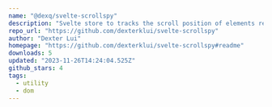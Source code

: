 ```yaml
---
name: "@dexq/svelte-scrollspy"
description: "Svelte store to tracks the scroll position of elements registered using a provided Svelte action"
repo_url: "https://github.com/dexterklui/svelte-scrollspy"
author: "Dexter Lui"
homepage: "https://github.com/dexterklui/svelte-scrollspy#readme"
downloads: 5
updated: "2023-11-26T14:24:04.525Z"
github_stars: 4
tags: 
  - utility
  - dom
---
```

